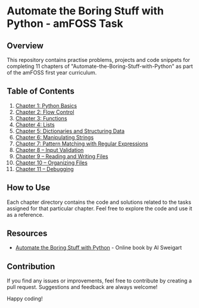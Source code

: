 # Automate the Boring Stuff with Python - amFOSS Task

## Overview

This repository contains practise problems, projects and code snippets for completing 11 chapters of "Automate-the-Boring-Stuff-with-Python" as part of the amFOSS first year curriculum.

## Table of Contents

1. [Chapter 1: Python Basics](https://github.com/swayam-agrahari/Automate-the-Boring-Stuff-with-Python/tree/master/Chapter-01)
2. [Chapter 2: Flow Control](https://github.com/swayam-agrahari/Automate-the-Boring-Stuff-with-Python/tree/master/Chapter-02)
3. [Chapter 3: Functions](https://github.com/swayam-agrahari/Automate-the-Boring-Stuff-with-Python/tree/master/Chapter-03)
4. [Chapter 4: Lists](https://github.com/swayam-agrahari/Automate-the-Boring-Stuff-with-Python/tree/master/Chapter-04)
5. [Chapter 5: Dictionaries and Structuring Data](https://github.com/swayam-agrahari/Automate-the-Boring-Stuff-with-Python/tree/master/Chapter-05)
6. [Chapter 6: Manipulating Strings](https://github.com/swayam-agrahari/Automate-the-Boring-Stuff-with-Python/tree/master/Chapter-06)
7. [Chapter 7: Pattern Matching with Regular Expressions](https://github.com/swayam-agrahari/Automate-the-Boring-Stuff-with-Python/tree/master/Chapter-07)
8. [Chapter 8 – Input Validation](https://github.com/swayam-agrahari/Automate-the-Boring-Stuff-with-Python/tree/master/Chapter-08)
9. [Chapter 9 – Reading and Writing Files](https://github.com/swayam-agrahari/Automate-the-Boring-Stuff-with-Python/tree/master/Chapter-09)
10. [Chapter 10 – Organizing Files](https://github.com/swayam-agrahari/Automate-the-Boring-Stuff-with-Python/tree/master/Chapter-10)
11. [Chapter 11 – Debugging](https://github.com/swayam-agrahari/Automate-the-Boring-Stuff-with-Python/tree/master/Chapter-11)

## How to Use

Each chapter directory contains the code and solutions related to the tasks assigned for that particular chapter. Feel free to explore the code and use it as a reference.

## Resources

- [Automate the Boring Stuff with Python](https://automatetheboringstuff.com/2e/) - Online book by Al Sweigart

## Contribution

If you find any issues or improvements, feel free to contribute by creating a pull request. Suggestions and feedback are always welcome!

Happy coding!
